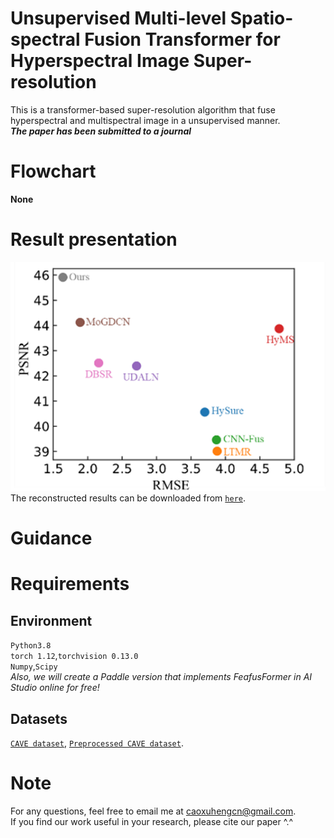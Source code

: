 # Unsupervised Multi-level Spatio-spectral Fusion Transformer for Hyperspectral Image Super-resolution
This is a transformer-based super-resolution algorithm that fuse hyperspectral and multispectral image in a unsupervised manner.  
***The paper has been submitted to a journal***  
# Flowchart
**None**
# Result presentation
![Performance](https://github.com/Caoxuheng/imgs/blob/main/%E5%9B%BE%E7%89%871.png)  
The reconstructed results can be downloaded from [`here`](https://aistudio.baidu.com/aistudio/datasetdetail/182575).
# Guidance

# Requirements
## Environment
`Python3.8`  
`torch 1.12`,`torchvision 0.13.0`  
`Numpy`,`Scipy`  
*Also, we will create a Paddle version that implements FeafusFormer in AI Studio online for free!*
## Datasets
[`CAVE dataset`](https://www1.cs.columbia.edu/CAVE/databases/multispectral/), 
 [`Preprocessed CAVE dataset`](https://aistudio.baidu.com/aistudio/datasetdetail/147509).
# Note
For any questions, feel free to email me at caoxuhengcn@gmail.com.  
If you find our work useful in your research, please cite our paper ^.^
